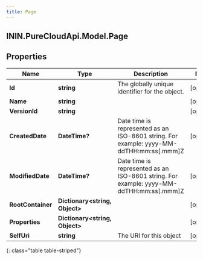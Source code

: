 ```yaml
---
title: Page
---
```

## ININ.PureCloudApi.Model.Page

## Properties

|Name | Type | Description | Notes|
|------------ | ------------- | ------------- | -------------|
| **Id** | **string** | The globally unique identifier for the object. | [optional] |
| **Name** | **string** |  | [optional] |
| **VersionId** | **string** |  | [optional] |
| **CreatedDate** | **DateTime?** | Date time is represented as an ISO-8601 string. For example: yyyy-MM-ddTHH:mm:ss[.mmm]Z | [optional] |
| **ModifiedDate** | **DateTime?** | Date time is represented as an ISO-8601 string. For example: yyyy-MM-ddTHH:mm:ss[.mmm]Z | [optional] |
| **RootContainer** | **Dictionary&lt;string, Object&gt;** |  | [optional] |
| **Properties** | **Dictionary&lt;string, Object&gt;** |  | [optional] |
| **SelfUri** | **string** | The URI for this object | [optional] |
{: class="table table-striped"}


